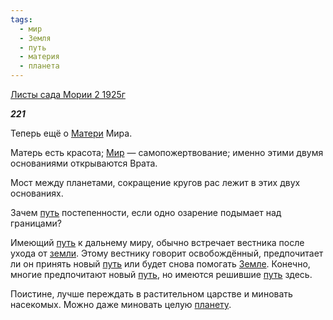 ```yaml
---
tags:
  - мир
  - Земля
  - путь
  - материя
  - планета
---
```

[Листы сада Мории 2 1925г](https://127.0.0.1:4002/agni/1925)

___221___

Теперь ещё о [Матери](../../../tags/#материя) Мира.   

Матерь есть красота; [Мир](../../../tags/#[мир](../../../tags/#мир)) — самопожертвование; именно этими двумя основаниями открываются Врата.   

Мост между планетами, сокращение кругов рас лежит в этих двух основаниях.   

Зачем [путь](../../../tags/#путь) постепенности, если одно озарение подымает над границами?   

Имеющий [путь](../../../tags/#путь) к дальнему миру, обычно встречает вестника после ухода от [земли](../../../tags/#Земля). Этому вестнику говорит освобождённый, предпочитает ли он принять новый [путь](../../../tags/#путь) или будет снова помогать [Земле](../../../tags/#Земля). Конечно, многие предпочитают новый [путь](../../../tags/#путь), но имеются решившие [путь](../../../tags/#путь) здесь.   

Поистине, лучше переждать в растительном царстве и миновать насекомых. Можно даже миновать целую [планету](../../../tags/#планета).   

